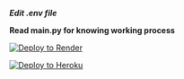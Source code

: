 ***Edit .env file***

**Read main.py for knowing working process**

[![Deploy to Render](https://render.com/images/deploy-to-render-button.svg)](https://render.com/deploy)

[![Deploy to Heroku](https://www.herokucdn.com/deploy/button.svg)](https://heroku.com/deploy?template=https://github.com/yourusername/caption-edit-bot)
